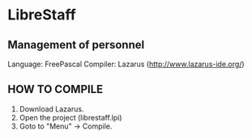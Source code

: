 # LibreStaff
Management of personnel
-----------------------
Language: FreePascal
Compiler: Lazarus (http://www.lazarus-ide.org/)

HOW TO COMPILE
--------------
1) Download Lazarus.
2) Open the project (librestaff.lpi)
3) Goto to "Menu" -> Compile.
